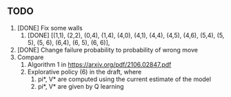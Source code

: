 ## TODO

1. [DONE] Fix some walls
   1. [DONE] [(1,1), (2,2), (0,4), (1,4),  (4,0), (4,1), (4,4), (4,5), (4,6), (5,4), (5, 5), (5, 6), (6,4), (6, 5), (6, 6)],
2. [DONE] Change failure probability to probability of wrong move
3. Compare
   1. Algorithm 1 in https://arxiv.org/pdf/2106.02847.pdf
   2. Explorative policy (6) in the draft, where
      1. pi*, V* are computed using the current estimate of the model
      2. pi*, V* are given by Q learning